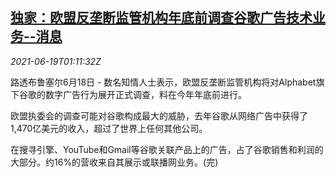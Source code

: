 <!--1624066262000-->
[独家：欧盟反垄断监管机构年底前调查谷歌广告技术业务--消息](https://cn.reuters.com/article/eu-antitrust-google-advertising-0619-idCNKCS2DV01E)
------

<div><i>2021-06-19T01:11:32Z</i></div><p>路透布鲁塞尔6月18日 - 数名知情人士表示，欧盟反垄断监管机构将对Alphabet旗下谷歌的数字广告行为展开正式调查，料在今年年底前进行。</p><p>欧盟执委会的调查可能对谷歌构成最大的威胁，去年谷歌从网络广告中获得了1,470亿美元的收入，超过了世界上任何其他公司。</p><p>在搜寻引擎、YouTube和Gmail等谷歌关联产品上的广告，占了谷歌销售和利润的大部分。约16%的营收来自其展示或联播网业务。(完)</p>
